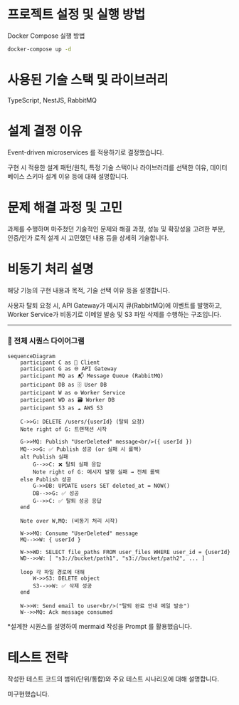 # 프로젝트 설정 및 실행 방법

Docker Compose 실행 방법

```bash
docker-compose up -d 
```

# 사용된 기술 스택 및 라이브러리

TypeScript, NestJS, RabbitMQ 

# 설계 결정 이유 

Event-driven microservices 를 적용하기로 결정했습니다. 


구현 시 적용한 설계 패턴/원칙, 특정 기술 스택이나 라이브러리를 선택한 이유, 데이터베이스 스키마 설계 이유 등에 대해 설명합니다.

# 문제 해결 과정 및 고민 

과제를 수행하며 마주쳤던 기술적인 문제와 해결 과정, 성능 및 확장성을 고려한 부분, 인증/인가 로직 설계 시 고민했던 내용 등을 상세히 기술합니다.

# 비동기 처리 설명 

해당 기능의 구현 내용과 목적, 기술 선택 이유 등을 설명합니다.

사용자 탈퇴 요청 시, API Gateway가 메시지 큐(RabbitMQ)에 이벤트를 발행하고,  
Worker Service가 비동기로 이메일 발송 및 S3 파일 삭제를 수행하는 구조입니다.

---

### 🧭 전체 시퀀스 다이어그램

```mermaid
sequenceDiagram
    participant C as 🧑 Client
    participant G as 🌐 API Gateway
    participant MQ as 📬 Message Queue (RabbitMQ)
    participant DB as 🗄️ User DB
    participant W as ⚙️ Worker Service
    participant WD as 🗃️ Worker DB
    participant S3 as ☁️ AWS S3

    C->>G: DELETE /users/{userId} (탈퇴 요청)
    Note right of G: 트랜잭션 시작

    G->>MQ: Publish "UserDeleted" message<br/>({ userId })
    MQ-->>G: ✅ Publish 성공 (or 실패 시 롤백)
    alt Publish 실패
        G-->>C: ❌ 탈퇴 실패 응답
        Note right of G: 메시지 발행 실패 → 전체 롤백
    else Publish 성공
        G->>DB: UPDATE users SET deleted_at = NOW()
        DB-->>G: ✅ 성공
        G-->>C: ✅ 탈퇴 성공 응답
    end

    Note over W,MQ: (비동기 처리 시작)

    W->>MQ: Consume "UserDeleted" message
    MQ-->>W: { userId }

    W->>WD: SELECT file_paths FROM user_files WHERE user_id = {userId}
    WD-->>W: [ "s3://bucket/path1", "s3://bucket/path2", ... ]

    loop 각 파일 경로에 대해
        W->>S3: DELETE object
        S3-->>W: ✅ 삭제 성공
    end

    W->>W: Send email to user<br/>("탈퇴 완료 안내 메일 발송")
    W-->>MQ: Ack message consumed
```


*설계한 시퀀스를 설명하여 mermaid 작성을 Prompt 를 활용했습니다. 

# 테스트 전략 

작성한 테스트 코드의 범위(단위/통합)와 주요 테스트 시나리오에 대해 설명합니다.

미구현했습니다. 

